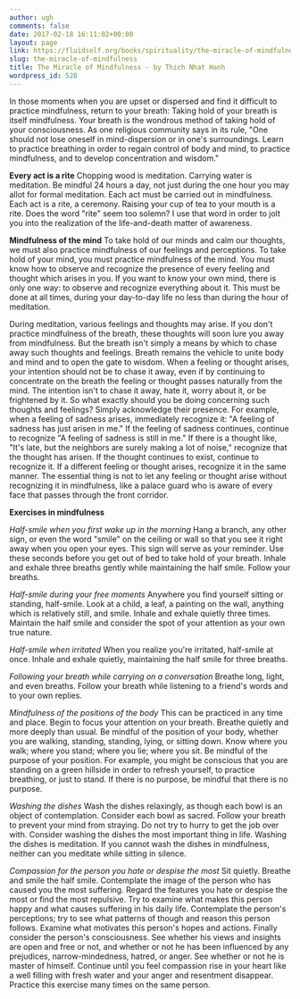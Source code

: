 ```yaml
---
author: ugh
comments: false
date: 2017-02-18 16:11:02+00:00
layout: page
link: https://fluidself.org/books/spirituality/the-miracle-of-mindfulness/
slug: the-miracle-of-mindfulness
title: The Miracle of Mindfulness - by Thich Nhat Hanh
wordpress_id: 528
---
```


In those moments when you are upset or dispersed and find it difficult to practice mindfulness, return to your breath: Taking hold of your breath is itself mindfulness. Your breath is the wondrous method of taking hold of your consciousness. As one religious community says in its rule, "One should not lose oneself in mind-dispersion or in one's surroundings. Learn to practice breathing in order to regain control of body and mind, to practice mindfulness, and to develop concentration and wisdom."
 
**Every act is a rite**
Chopping wood is meditation. Carrying water is meditation. Be mindful 24 hours a day, not just during the one hour you may allot for formal meditation. Each act must be carried out in mindfulness. Each act is a rite, a ceremony. Raising your cup of tea to your mouth is a rite. Does the word "rite" seem too solemn? I use that word in order to jolt you into the realization of the life-and-death matter of awareness.
 
**Mindfulness of the mind**
To take hold of our minds and calm our thoughts, we must also practice mindfulness of our feelings and perceptions. To take hold of your mind, you must practice mindfulness of the mind. You must know how to observe and recognize the presence of every feeling and thought which arises in you. If you want to know your own mind, there is only one way: to observe and recognize everything about it. This must be done at all times, during your day-to-day life no less than during the hour of meditation.

During meditation, various feelings and thoughts may arise. If you don't practice mindfulness of the breath, these thoughts will soon lure you away from mindfulness. But the breath isn't simply a means by which to chase away such thoughts and feelings. Breath remains the vehicle to unite body and mind and to open the gate to wisdom. When a feeling or thought arises, your intention should not be to chase it away, even if by continuing to concentrate on the breath the feeling or thought passes naturally from the mind. The intention isn't to chase it away, hate it, worry about it, or be frightened by it. So what exactly should you be doing concerning such thoughts and feelings? Simply acknowledge their presence. For example, when a feeling of sadness arises, immediately recognize it: "A feeling of sadness has just arisen in me." If the feeling of sadness continues, continue to recognize "A feeling of sadness is still in me." If there is a thought like, "It's late, but the neighbors are surely making a lot of noise," recognize that the thought has arisen. If the thought continues to exist, continue to recognize it. If a different feeling or thought arises, recognize it in the same manner. The essential thing is not to let any feeling or thought arise without recognizing it in mindfulness, like a palace guard who is aware of every face that passes through the front corridor.
 
**Exercises in mindfulness**
 
_Half-smile when you first wake up in the morning_
Hang a branch, any other sign, or even the word "smile" on the ceiling or wall so that you see it right away when you open your eyes. This sign will serve as your reminder. Use these seconds before you get out of bed to take hold of your breath. Inhale and exhale three breaths gently while maintaining the half smile. Follow your breaths.
 
_Half-smile during your free moments_
Anywhere you find  yourself sitting or standing, half-smile. Look at a child, a leaf, a painting on the wall, anything which is relatively still, and smile. Inhale and exhale quietly three times. Maintain the half smile and consider the spot of your attention as your own true nature.
 
_Half-smile when irritated_
When you realize you're irritated, half-smile at once. Inhale and exhale quietly, maintaining the half smile for three breaths.
 
_Following your breath while carrying on a conversation_
Breathe long, light, and even breaths. Follow your breath while listening to a friend's words and to your own replies.
 
_Mindfulness of the positions of the body_
This can be practiced in any time and place. Begin to focus your attention on your breath. Breathe quietly and more deeply than usual. Be mindful of the position of your body, whether you are walking, standing, standing, lying, or sitting down. Know where you walk; where you stand; where you lie; where you sit. Be mindful of the purpose of your position. For example, you might be conscious that you are standing on a green hillside in order to refresh yourself, to practice breathing, or just to stand. If there is no purpose, be mindful that there is no purpose.
 
_Washing the dishes_
Wash the dishes relaxingly, as though each bowl is an object of contemplation. Consider each bowl as sacred. Follow your breath to prevent your mind from straying. Do not try to hurry to get the job over with. Consider washing the dishes the most important thing in life. Washing the dishes is meditation. If you cannot wash the dishes in mindfulness, neither can you meditate while sitting in silence.
 
_Compassion for the person you hate or despise the most_
Sit quietly. Breathe and smile the half smile. Contemplate the image of the person who has caused you the most suffering. Regard the features you hate or despise the most or find the most repulsive. Try to examine what makes this person happy and what causes suffering in his daily life. Contemplate the person's perceptions; try to see what patterns of though and reason this person follows. Examine what motivates this person's hopes and actions. Finally consider the person's consciousness. See whether his views and insights are open and free or not, and whether or not he has been influenced by any prejudices, narrow-mindedness, hatred, or anger. See whether or not he is master of himself. Continue until you feel compassion rise in your heart like a well filling with fresh water and your anger and resentment disappear. Practice this exercise many times on the same person.
